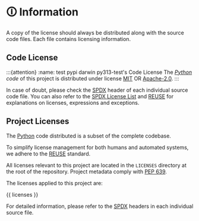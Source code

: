 <!--
SPDX-FileCopyrightText: © 2024 Romain Brault <mail@romainbrault.com>

SPDX-License-Identifier: CC0-1.0
-->

# 🛈 Information

A copy of the license should always be distributed along with the source code
files. Each file contains licensing information.

## Code License

:::{attention}
:name: test pypi darwin py313-test's Code License
The _[Python] code_ of this project is distributed under license [MIT](../LICENSES/MIT.txt) OR [Apache-2.0](../LICENSES/Apache-2.0.txt).
:::

In case of doubt, please check the [SPDX] header of each individual source code
file. You can also refer to the [SPDX License List] and [REUSE] for
explanations on licenses, expressions and exceptions.

## Project Licenses

The [Python] code distributed is a subset of the complete codebase.

To simplify license management for both humans and automated systems, we adhere
to the [REUSE] standard.

All licenses relevant to this project are located in the `LICENSES` directory at
the root of the repository. Project metadata comply with [PEP 639].

The licenses applied to this project are:

{{ licenses }}


For detailed information, please refer to the [SPDX] headers in each individual
source file.

[Python]: https://www.python.org/
[SPDX]: https://spdx.dev/
[SPDX License List]: https://spdx.org/licenses/
[REUSE]: https://reuse.software/tutorial/
[PEP 639]: https://peps.python.org/pep-0639/
